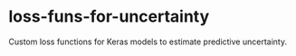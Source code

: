 # loss-funs-for-uncertainty
Custom loss functions for Keras models to estimate predictive uncertainty.
